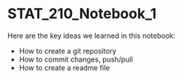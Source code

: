 # STAT_210_Notebook_1

Here are the key ideas we learned in this notebook:  

- How to create a git repository  
- How to commit changes, push/pull  
- How to create a readme file